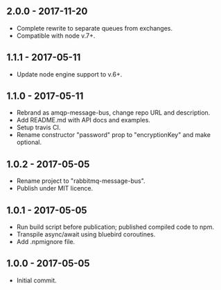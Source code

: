 ## 2.0.0 - 2017-11-20

* Complete rewrite to separate queues from exchanges.
* Compatible with node v.7+.

## 1.1.1 - 2017-05-11

* Update node engine support to v.6+.

## 1.1.0 - 2017-05-11

* Rebrand as amqp-message-bus, change repo URL and description.
* Add README.md with API docs and examples.
* Setup travis CI.
* Rename constructor "password" prop to "encryptionKey" and make optional.

## 1.0.2 - 2017-05-05

* Rename project to "rabbitmq-message-bus".
* Publish under MIT licence.

## 1.0.1 - 2017-05-05

* Run build script before publication; published compiled code to npm.
* Transpile async/await using bluebird coroutines.
* Add .npmignore file.

## 1.0.0 - 2017-05-05

* Initial commit.
